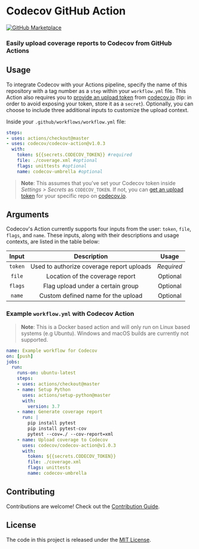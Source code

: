 # Codecov GitHub Action 

[![GitHub Marketplace](https://img.shields.io/badge/Marketplace-v1.0.3-undefined.svg?logo=github&logoColor=white&style=flat)](https://github.com/marketplace/actions/codecov)
### Easily upload coverage reports to Codecov from GitHub Actions  

## Usage

To integrate Codecov with your Actions pipeline, specify the name of this repository with a tag number as a `step` within your `workflow.yml` file. This Action also requires you to [provide an upload token](https://docs.codecov.io/docs/frequently-asked-questions#section-where-is-the-repository-upload-token-found-) from [codecov.io](https://www.codecov.io) (tip: in order to avoid exposing your token, store it as a `secret`). Optionally, you can choose to include three additional inputs to customize the upload context.

Inside your `.github/workflows/workflow.yml` file:

```yaml
steps:
- uses: actions/checkout@master
- uses: codecov/codecov-action@v1.0.3
  with:
    token: ${{secrets.CODECOV_TOKEN}} #required
    file: ./coverage.xml #optional
    flags: unittests #optional
    name: codecov-umbrella #optional
```
>**Note**: This assumes that you've set your Codecov token inside *Settings > Secrets* as `CODECOV_TOKEN`. If not, you can [get an upload token](https://docs.codecov.io/docs/frequently-asked-questions#section-where-is-the-repository-upload-token-found-) for your specific repo on [codecov.io](https://www.codecov.io). 

## Arguments

Codecov's Action currently supports four inputs from the user: `token`, `file`, `flags`, and `name`.  These inputs, along with their descriptions and usage contexts, are listed in the table below: 

| Input  | Description | Usage |
| :---:     |     :---:   |    :---:   |
| `token`  | Used to authorize coverage report uploads  | *Required* |
| `file`  | Location of the coverage report | Optional
| `flags`  | Flag upload under a certain group | Optional
| `name`  | Custom defined name for the upload | Optional

### Example `workflow.yml` with Codecov Action
> **Note**: This is a Docker based action and will only run on Linux based systems (e.g Ubuntu). Windows and macOS builds are currently not supported.

```yaml
name: Example workflow for Codecov
on: [push]
jobs:
  run:
    runs-on: ubuntu-latest
    steps:
    - uses: actions/checkout@master
    - name: Setup Python  
      uses: actions/setup-python@master
      with:
        version: 3.7
    - name: Generate coverage report
      run: |
        pip install pytest
        pip install pytest-cov
        pytest --cov=./ --cov-report=xml
    - name: Upload coverage to Codecov  
      uses: codecov/codecov-action@v1.0.3
      with:
        token: ${{secrets.CODECOV_TOKEN}}
        file: ./coverage.xml
        flags: unittests
        name: codecov-umbrella 
```
## Contributing

Contributions are welcome! Check out the [Contribution Guide](CONTRIBUTING.md).

## License 

The code in this project is released under the [MIT License](LICENSE).
